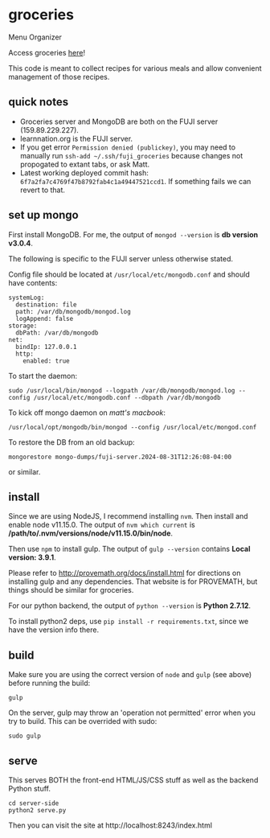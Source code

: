 # groceries
Menu Organizer

Access groceries [here](http://learnnation.org:8243)!

This code is meant to collect recipes for various meals and allow convenient management of those recipes.



## quick notes
- Groceries server and MongoDB are both on the FUJI server (159.89.229.227).
- learnnation.org is the FUJI server.
- If you get error `Permission denied (publickey)`, you may need to manually run `ssh-add ~/.ssh/fuji_groceries` because changes not propogated to extant tabs, or ask Matt.
- Latest working deployed commit hash: `6f7a2fa7c4769f47b8792fab4c1a49447521ccd1`.  If something fails we can revert to that.


## set up mongo

First install MongoDB.  For me, the output of `mongod --version` is **db version v3.0.4**.

The following is specific to the FUJI server unless otherwise stated.

Config file should be located at `/usr/local/etc/mongodb.conf` and should have contents:

    systemLog:
      destination: file
      path: /var/db/mongodb/mongod.log
      logAppend: false
    storage:
      dbPath: /var/db/mongodb
    net:
      bindIp: 127.0.0.1
      http:
        enabled: true

To start the daemon:

    sudo /usr/local/bin/mongod --logpath /var/db/mongodb/mongod.log --config /usr/local/etc/mongodb.conf --dbpath /var/db/mongodb

To kick off mongo daemon on *matt's macbook*:

    /usr/local/opt/mongodb/bin/mongod --config /usr/local/etc/mongod.conf

To restore the DB from an old backup:

    mongorestore mongo-dumps/fuji-server.2024-08-31T12:26:08-04:00

or similar.



## install

Since we are using NodeJS, I recommend installing `nvm`.  Then install and enable node v11.15.0.  The output of `nvm which current` is **/path/to/.nvm/versions/node/v11.15.0/bin/node**.

Then use `npm` to install gulp.  The output of `gulp --version` contains **Local version: 3.9.1**.

Please refer to http://provemath.org/docs/install.html for directions on installing gulp and any dependencies.  That website is for PROVEMATH, but things should be similar for groceries.

For our python backend, the output of `python --version` is **Python 2.7.12**.

To install python2 deps, use `pip install -r requirements.txt`, since we have the version info there.



## build

Make sure you are using the correct version of `node` and `gulp` (see above) before running the build:

    gulp

On the server, gulp may throw an 'operation not permitted' error when you try to build.  This can be overrided with sudo:

    sudo gulp



## serve

This serves BOTH the front-end HTML/JS/CSS stuff as well as the backend Python stuff.

    cd server-side
    python2 serve.py

Then you can visit the site at http://localhost:8243/index.html



